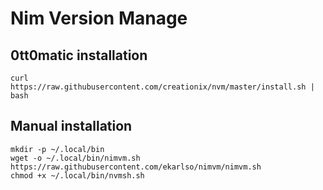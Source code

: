 Nim Version Manage
==================

## 0tt0matic installation
```curl https://raw.githubusercontent.com/creationix/nvm/master/install.sh | bash```

## Manual installation

```
mkdir -p ~/.local/bin
wget -o ~/.local/bin/nimvm.sh https://raw.githubusercontent.com/ekarlso/nimvm/nimvm.sh
chmod +x ~/.local/bin/nvmsh.sh
```

